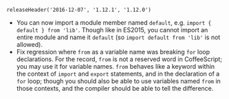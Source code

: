 ```
releaseHeader('2016-12-07', '1.12.1', '1.12.0')
```

*   You can now import a module member named `default`, e.g. `import { default } from 'lib'`. Though like in ES2015, you cannot import an entire module and name it `default` (so `import default from 'lib'` is not allowed).
*   Fix regression where `from` as a variable name was breaking `for` loop declarations. For the record, `from` is not a reserved word in CoffeeScript; you may use it for variable names. `from` behaves like a keyword within the context of `import` and `export` statements, and in the declaration of a `for` loop; though you should also be able to use variables named `from` in those contexts, and the compiler should be able to tell the difference.
